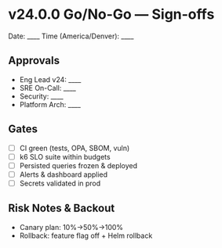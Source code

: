 # v24.0.0 Go/No-Go — Sign-offs
Date: ____  Time (America/Denver): ____

## Approvals
- Eng Lead v24: ____
- SRE On-Call: ____
- Security: ____
- Platform Arch: ____

## Gates
- [ ] CI green (tests, OPA, SBOM, vuln)
- [ ] k6 SLO suite within budgets
- [ ] Persisted queries frozen & deployed
- [ ] Alerts & dashboard applied
- [ ] Secrets validated in prod

## Risk Notes & Backout
- Canary plan: 10%→50%→100%
- Rollback: feature flag off + Helm rollback
